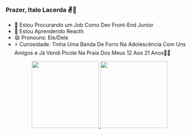 ### Prazer, Italo Lacerda ✌👋

- 🔭 Estou Procurando um Job Como Dev Front-End Junior
- 🌱 Estou Aprendendo Reacth
- 😄 Pronouns: Ele/Dele
- ⚡ Curiosidade: Tinha Uma Banda De Forro Na Adolescência Com Uns Amigos e Já Vendi Picole Na Praia Dos Meus 12 Aos 21 Anos🍨🍦

<div align="center">
  <a href="https://github.com/ItaloLacerda">
  <img height="180em" src="https://github-readme-stats.vercel.app/api?username=ItaloLacerda&show_icons=true&theme=dracula&include_all_commits=true&count_private=true"/>
  <img height="180em" src="https://github-readme-stats.vercel.app/api/top-langs/?username=ItaloLacerda&layout=compact&langs_count=7&theme=dracula"/>
</div>
